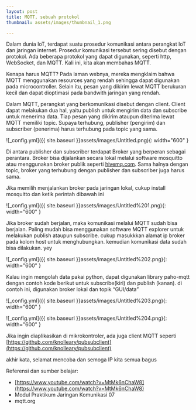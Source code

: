 ```yaml
---
layout: post
title: MQTT, sebuah protokol  
thumbnail: assets/images/thumbnail_1.png

---
```


Dalam dunia IoT, terdapat suatu prosedur komunikasi antara perangkat IoT dan jaringan internet. Prosedur komunikasi tersebut sering disebut dengan protokol. Ada beberapa protokol yang dapat digunakan, seperti http, WebSocket, dan MQTT. Kali ini, kita akan membahas MQTT.

Kenapa harus MQTT? Pada laman webnya, mereka mengklaim bahwa MQTT menggunakan resources yang rendah sehingga dapat digunakan pada microcontroller. Selain itu, pesan yang dikirim lewat MQTT berukuran kecil dan dapat dioptimasi pada bandwith jaringan yang rendah. 

Dalam MQTT, perangkat yang berkomunikasi disebut dengan client. Client dapat melakukan dua hal, yaitu publish untuk mengirim data dan subscribe untuk menerima data. Tiap pesan yang dikirim ataupun diterima lewat MQTT memiliki topic. Supaya terhubung, publisher (pengirim) dan subscriber (penerima) harus terhubung pada topic yang sama. 

![_config.yml]({{ site.baseurl }}assets/images/Untitled.png){: width="600" }

Di antara publisher dan subscriber terdapat Broker yang berperan sebagai perantara. Broker bisa dijalankan secara lokal melalui software mosquitto atau menggunakan broker publik seperti [hivemq.com](http://hivemq.com). Sama halnya dengan topic, broker yang terhubung dengan publisher dan subscriber juga harus sama.

Jika memilih menjalankan broker pada jaringan lokal, cukup install mosquitto dan ketik perintah dibawah ini

![_config.yml]({{ site.baseurl }}assets/images/Untitled%201.png){: width="600" }

Jika broker sudah berjalan, maka komunikasi melalui MQTT sudah bisa berjalan. Paling mudah bisa menggunakan software MQTT explorer untuk melakukan publish ataupun subscribe. cukup masukkkan alamat ip broker pada kolom host untuk menghubungkan. kemudian komunikasi data sudah bisa dilakukan. yey

![_config.yml]({{ site.baseurl }}assets/images/Untitled%202.png){: width="600" }

Kalau ingin mengolah data pakai python, dapat digunakan library paho-mqtt dengan contoh kode berikut untuk subscribe(kiri) dan publish (kanan). di contoh ini, digunakan broker lokal dan topik “GUI/data”

![_config.yml]({{ site.baseurl }}assets/images/Untitled%203.png){: width="600" }

![_config.yml]({{ site.baseurl }}assets/images/Untitled%204.png){: width="600" }

Jika ingin diaplikasikan di mikrokontroler, ada juga client MQTT seperti [https://github.com/knolleary/pubsubclient](https://github.com/knolleary/pubsubclient)

akhir kata, selamat mencoba dan semoga IP kita semua bagus

Referensi dan sumber belajar:
- [https://www.youtube.com/watch?v=MtMk6nChaW8](https://www.youtube.com/watch?v=MtMk6nChaW8)
- Modul Praktikum Jaringan Komunikasi 07
- mqtt.org
